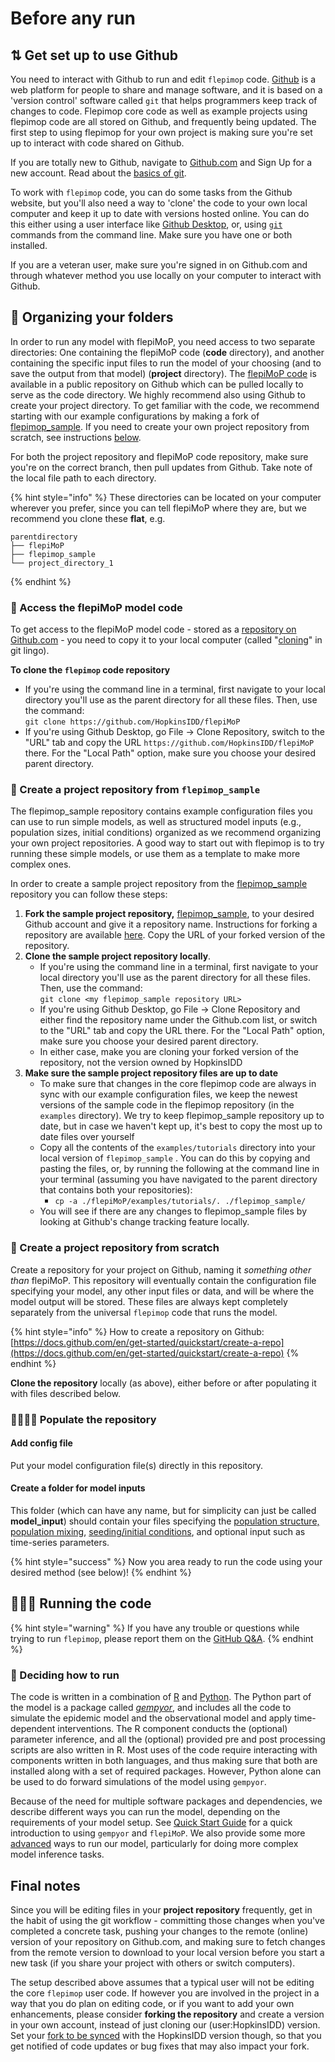# Before any run

## ⇅ Get set up to use Github

You need to interact with Github to run and edit `flepimop` code. [Github](https://github.com/) is a web platform for people to share and manage software, and it is based on a 'version control' software called `git` that helps programmers keep track of changes to code. Flepimop core code as well as example projects using flepimop code are all stored on Github, and frequently being updated. The first step to using flepimop for your own project is making sure you're set up to interact with code shared on Github.

If you are totally new to Github, navigate to [Github.com](https://github.com/) and Sign Up for a new account. Read about the [basics of git](https://docs.github.com/en/get-started/getting-started-with-git/set-up-git).

To work with `flepimop` code, you can do some tasks from the Github website, but you'll also need a way to 'clone' the code to your own local computer and keep it up to date with versions hosted online. You can do this either using a user interface like [Github Desktop](https://desktop.github.com/), or, using [`git` ](https://git-scm.com/downloads)commands from the command line. Make sure you have one or both installed.

If you are a veteran user, make sure you're signed in on Github.com and through whatever method you use locally on your computer to interact with Github.

## 🧺 Organizing your folders

In order to run any model with flepiMoP, you need access to two separate directories: One containing the flepiMoP code (**code** directory), and another containing the specific input files to run the model of your choosing (and to save the output from that model) (**project** directory). The [flepiMoP code](https://github.com/HopkinsIDD/flepiMoP) is available in a public repository on Github which can be pulled locally to serve as the code directory. We highly recommend also using Github to create your project directory. To get familiar with the code, we recommend starting with our example configurations by making a fork of [flepimop\_sample](https://github.com/HopkinsIDD/flepimop\_sample). If you need to create your own project repository from scratch, see instructions [below](before-any-run.md#create-a-project-repository).

For both the project repository and flepiMoP code repository, make sure you're on the correct branch, then pull updates from Github. Take note of the local file path to each directory.

{% hint style="info" %}
These directories can be located on your computer wherever you prefer, since you can tell flepiMoP where they are, but we recommend you clone these **flat**, e.g.

```
parentdirectory
├── flepiMoP
├── flepimop_sample
└── project_directory_1
```
{% endhint %}

### 🔐 Access the flepiMoP model code

To get access to the flepiMoP model code - stored as a [repository on Github.com](https://github.com/HopkinsIDD/flepiMoP) - you need to copy it to your local computer (called "[cloning](../)" in git lingo).

**To clone the `flepimop` code repository**

* If you're using the command line in a terminal, first navigate to your local directory you'll use as the parent directory for all these files. Then, use the command:\
  `git clone https://github.com/HopkinsIDD/flepiMoP`
* If you're using Github Desktop, go File -> Clone Repository, switch to the "URL" tab and copy the URL `https://github.com/HopkinsIDD/flepiMoP` there. For the "Local Path" option, make sure you choose your desired parent directory.

### 📂 Create a project repository from `flepimop_sample`

The flepimop\_sample repository contains example configuration files you can use to run simple models, as well as structured model inputs (e.g., population sizes, initial conditions) organized as we recommend organizing your own project repositories. A good way to start out with flepimop is to try running these simple models, or use them as a template to make more complex ones.&#x20;

In order to create a sample project repository from the [flepimop\_sample](https://github.com/HopkinsIDD/flepimop\_sample) repository you can follow these steps:

1. **Fork the sample project repository,** [flepimop\_sample](https://github.com/HopkinsIDD/flepimop\_sample), to your desired Github account and give it a repository name. Instructions for forking a repository are available [here](https://docs.github.com/en/get-started/quickstart/fork-a-repo). Copy the URL of your forked version of the repository.
2. **Clone the sample project repository locally**.
   * If you're using the command line in a terminal, first navigate to your local directory you'll use as the parent directory for all these files. Then, use the command:\
     `git clone <my flepimop_sample repository URL>`
   * If you're using Github Desktop, go File -> Clone Repository and either find the repository name under the Github.com list, or switch to the "URL" tab and copy the URL there. For the "Local Path" option, make sure you choose your desired parent directory.
   * In either case, make you are cloning your forked version of the repository, not the version owned by HopkinsIDD
3. **Make sure the sample project repository files are up to date**
   * To make sure that changes in the core flepimop code are always in sync with our example configuration files, we keep the newest versions of the sample code in the flepimop repository (in the `examples` directory). We try to keep flepimop\_sample repository up to date, but in case we haven't kept up, it's best to copy the most up to date files over yourself
   * Copy all the contents of the `examples/tutorials` directory into your local version of `flepimop_sample` . You can do this by copying and pasting the files, or, by running the following at the command line in your terminal (assuming you have navigated to the parent directory that contains both your repositories):
     * `cp -a ./flepiMoP/examples/tutorials/. ./flepimop_sample/`
   * You will see if there are any changes to flepimop\_sample files by looking at Github's change tracking feature locally.&#x20;

### 📂 Create a project repository from scratch

Create a repository for your project on Github, naming it _something other than_ flepiMoP. This repository will eventually contain the configuration file specifying your model, any other input files or data, and will be where the model output will be stored. These files are always kept completely separately from the universal `flepimop` code that runs the model.

{% hint style="info" %}
How to create a repository on Github: [https://docs.github.com/en/get-started/quickstart/create-a-repo](https://docs.github.com/en/get-started/quickstart/create-a-repo)
{% endhint %}

**Clone the repository** locally (as above), either before or after populating it with files described below.

### 👨‍👩‍👧‍👦 Populate the repository

#### Add config file

Put your model configuration file(s) directly in this repository.

#### Create a folder for model inputs

This folder (which can have any name, but for simplicity can just be called **model\_input**) should contain your files specifying the [population structure, population mixing](../gempyor/model-implementation/specifying-population-structure.md), [seeding/initial conditions](../gempyor/model-implementation/specifying-initial-conditions.md), and optional input such as time-series parameters.

{% hint style="success" %}
Now you area ready to run the code using your desired method (see below)!
{% endhint %}

## 🏃🏽‍♀️ Running the code

{% hint style="warning" %}
If you have any trouble or questions while trying to run `flepimop`, please report them on the [GitHub Q\&A](https://github.com/HopkinsIDD/flepiMoP/discussions/categories/q-a).
{% endhint %}

### 🤔 Deciding how to run

The code is written in a combination of [R](https://www.r-project.org/) and [Python](https://www.python.org/). The Python part of the model is a package called [_gempyor_](../gempyor/model-description.md), and includes all the code to simulate the epidemic model and the observational model and apply time-dependent interventions. The R component conducts the (optional) parameter inference, and all the (optional) provided pre and post processing scripts are also written in R. Most uses of the code require interacting with components written in both languages, and thus making sure that both are installed along with a set of required packages. However, Python alone can be used to do forward simulations of the model using `gempyor`.

Because of the need for multiple software packages and dependencies, we describe different ways you can run the model, depending on the requirements of your model setup. See [Quick Start Guide](quick-start-guide.md) for a quick introduction to using `gempyor` and `flepiMoP`. We also provide some more [advanced](advanced-run-guides/) ways to run our model, particularly for doing more complex model inference tasks.

## Final notes

Since you will be editing files in your **project repository** frequently, get in the habit of using the git workflow - committing those changes when you've completed a concrete task, pushing your changes to the remote (online) version of your repository on Github.com, and making sure to fetch changes from the remote version to download to your local version before you start a new task (if you share your project with others or switch computers).

The setup described above assumes that a typical user will not be editing the core `flepimop` user code. If however you are involved in the project in a way that you do plan on editing code, or if you want to add your own enhancements, please consider **forking the repository** and create a version in your own account, instead of just cloning our (user:HopkinsIDD) version. Set your [fork to be synced](https://docs.github.com/en/pull-requests/collaborating-with-pull-requests/working-with-forks/fork-a-repo) with the HopkinsIDD version though, so that you get notified of code updates or bug fixes that may also impact your fork.
